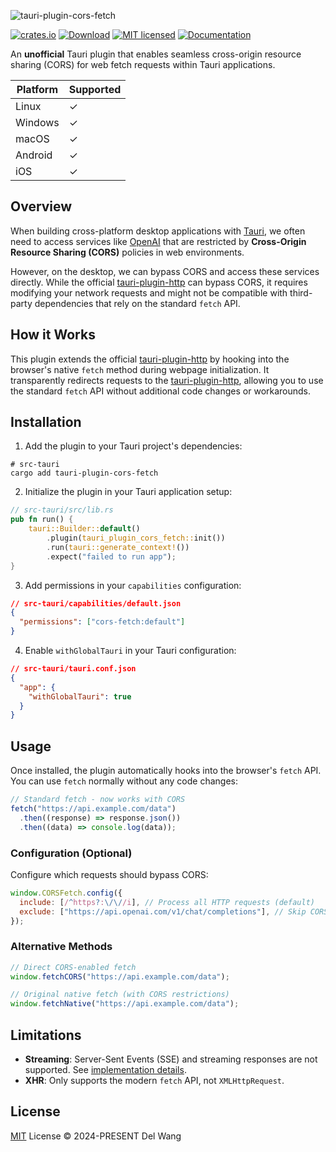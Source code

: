 ![tauri-plugin-cors-fetch](https://github.com/idootop/tauri-plugin-cors-fetch/raw/main/banner.png)

[![crates.io](https://img.shields.io/crates/v/tauri-plugin-cors-fetch.svg)](https://crates.io/crates/tauri-plugin-cors-fetch)
[![Download](https://img.shields.io/crates/d/tauri-plugin-cors-fetch.svg)](https://crates.io/crates/tauri-plugin-cors-fetch)
[![MIT licensed](https://img.shields.io/crates/l/tauri-plugin-cors-fetch.svg)](./LICENSE)
[![Documentation](https://docs.rs/tauri-plugin-cors-fetch/badge.svg)](https://docs.rs/crate/tauri-plugin-cors-fetch)

An **unofficial** Tauri plugin that enables seamless cross-origin resource sharing (CORS) for web fetch requests within Tauri applications.

| Platform | Supported |
| -------- | --------- |
| Linux    | ✓         |
| Windows  | ✓         |
| macOS    | ✓         |
| Android  | ✓         |
| iOS      | ✓         |

## Overview

When building cross-platform desktop applications with [Tauri](https://tauri.app), we often need to access services like [OpenAI](https://openai.com/product) that are restricted by **Cross-Origin Resource Sharing (CORS)** policies in web environments.

However, on the desktop, we can bypass CORS and access these services directly. While the official [tauri-plugin-http](https://crates.io/crates/tauri-plugin-http) can bypass CORS, it requires modifying your network requests and might not be compatible with third-party dependencies that rely on the standard `fetch` API.

## How it Works

This plugin extends the official [tauri-plugin-http](https://crates.io/crates/tauri-plugin-http) by hooking into the browser's native `fetch` method during webpage initialization. It transparently redirects requests to the [tauri-plugin-http](https://crates.io/crates/tauri-plugin-http), allowing you to use the standard `fetch` API without additional code changes or workarounds.

## Installation

1. Add the plugin to your Tauri project's dependencies:

```shell
# src-tauri
cargo add tauri-plugin-cors-fetch
```

2. Initialize the plugin in your Tauri application setup:

```rust
// src-tauri/src/lib.rs
pub fn run() {
    tauri::Builder::default()
        .plugin(tauri_plugin_cors_fetch::init())
        .run(tauri::generate_context!())
        .expect("failed to run app");
}
```

3. Add permissions in your `capabilities` configuration:

```json
// src-tauri/capabilities/default.json
{
  "permissions": ["cors-fetch:default"]
}
```

4. Enable `withGlobalTauri` in your Tauri configuration:

```json
// src-tauri/tauri.conf.json
{
  "app": {
    "withGlobalTauri": true
  }
}
```

## Usage

Once installed, the plugin automatically hooks into the browser's `fetch` API. You can use `fetch` normally without any code changes:

```javascript
// Standard fetch - now works with CORS
fetch("https://api.example.com/data")
  .then((response) => response.json())
  .then((data) => console.log(data));
```

### Configuration (Optional)

Configure which requests should bypass CORS:

```javascript
window.CORSFetch.config({
  include: [/^https?:\/\//i], // Process all HTTP requests (default)
  exclude: ["https://api.openai.com/v1/chat/completions"], // Skip CORS bypass
});
```

### Alternative Methods

```javascript
// Direct CORS-enabled fetch
window.fetchCORS("https://api.example.com/data");

// Original native fetch (with CORS restrictions)
window.fetchNative("https://api.example.com/data");
```

## Limitations

- **Streaming**: Server-Sent Events (SSE) and streaming responses are not supported. See [implementation details](https://github.com/idootop/tauri-plugin-cors-fetch/issues/7#issuecomment-2791652415).
- **XHR**: Only supports the modern `fetch` API, not `XMLHttpRequest`.

## License

[MIT](LICENSE) License © 2024-PRESENT Del Wang
